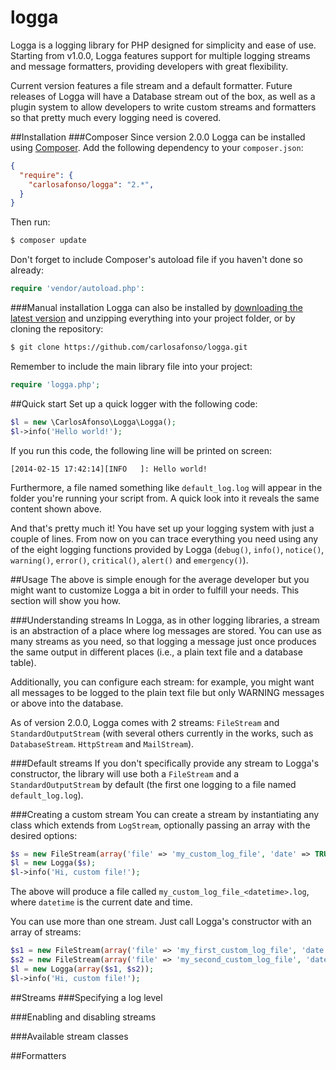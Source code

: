 logga
=====

Logga is a logging library for PHP designed for simplicity and ease of use. Starting from v1.0.0, Logga features support for multiple logging streams and message formatters, providing developers with great flexibility.

Current version features a file stream and a default formatter. Future releases of Logga will have a Database stream out of the box, as well as a plugin system to allow developers to write custom streams and formatters so that pretty much every logging need is covered.

##Installation
###Composer
Since version 2.0.0 Logga can be installed using [Composer](https://getcomposer.org/). Add the following dependency to your `composer.json`:

```json
{
  "require": {
    "carlosafonso/logga": "2.*",
  }
}
```

Then run:

```bash
$ composer update
```

Don't forget to include Composer's autoload file if you haven't done so already:

```php
require 'vendor/autoload.php':
```

###Manual installation
Logga can also be installed by [downloading the latest version](https://github.com/carlosafonso/logga/archive/master.zip) and unzipping everything into your project folder, or by cloning the repository:

```bash
$ git clone https://github.com/carlosafonso/logga.git
```

Remember to include the main library file into your project:
```php
require 'logga.php';
```
##Quick start
Set up a quick logger with the following code:

```php
$l = new \CarlosAfonso\Logga\Logga();
$l->info('Hello world!');
```

If you run this code, the following line will be printed on screen:

```text
[2014-02-15 17:42:14][INFO   ]: Hello world!
```

Furthermore, a file named something like ``default_log.log`` will appear in the folder you're running your script from. A quick look into it reveals the same content shown above.

And that's pretty much it! You have set up your logging system with just a couple of lines. From now on you can trace everything you need using any of the eight logging functions provided by Logga (``debug()``, ``info()``, ``notice()``, ``warning()``, ``error()``, ``critical()``, ``alert()`` and ``emergency()``).

##Usage
The above is simple enough for the average developer but you might want to customize Logga a bit in order to fulfill your needs. This section will show you how.

###Understanding streams
In Logga, as in other logging libraries, a stream is an abstraction of a place where log messages are stored. You can use as many streams as you need, so that logging a message just once produces the same output in different places (i.e., a plain text file and a database table).

Additionally, you can configure each stream: for example, you might want all messages to be logged to the plain text file but only WARNING messages or above into the database.

As of version 2.0.0, Logga comes with 2 streams: ``FileStream`` and ``StandardOutputStream`` (with several others currently in the works, such as ``DatabaseStream``. ``HttpStream`` and ``MailStream``).

###Default streams
If you don't specifically provide any stream to Logga's constructor, the library will use both a ``FileStream`` and a ``StandardOutputStream`` by default (the first one logging to a file named ``default_log.log``).

###Creating a custom stream
You can create a stream by instantiating any class which extends from ``LogStream``, optionally passing an array with the desired options:

```php
$s = new FileStream(array('file' => 'my_custom_log_file', 'date' => TRUE));
$l = new Logga($s);
$l->info('Hi, custom file!');
```

The above will produce a file called ``my_custom_log_file_<datetime>.log``, where ``datetime`` is the current date and time.

You can use more than one stream. Just call Logga's constructor with an array of streams:

```php
$s1 = new FileStream(array('file' => 'my_first_custom_log_file', 'date' => TRUE));
$s2 = new FileStream(array('file' => 'my_second_custom_log_file', 'date' => TRUE));
$l = new Logga(array($s1, $s2));
$l->info('Hi, custom file!');
```

##Streams
###Specifying a log level
<TBC>

###Enabling and disabling streams
<TBC>

###Available stream classes
<TBC>

##Formatters
<TBC>
